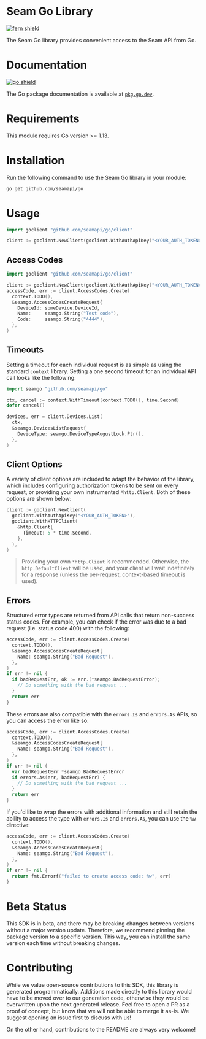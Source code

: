 <!-- Begin Title, generated by Fern  -->
# Seam Go Library

[![fern shield](https://img.shields.io/badge/%F0%9F%8C%BF-SDK%20generated%20by%20Fern-brightgreen)](https://github.com/fern-api/fern)

The Seam Go library provides convenient access to the Seam API from Go.
<!-- End Title  -->

# Documentation

[![go shield](https://img.shields.io/badge/go-docs-blue)](https://pkg.go.dev/github.com/seamapi/go)

The Go package documentation is available at [`pkg.go.dev`](https://pkg.go.dev/github.com/seamapi/go).

# Requirements

This module requires Go version >= 1.13.

<!-- Begin Installation, generated by Fern  -->
# Installation

Run the following command to use the Seam Go library in your module:
```sh
go get github.com/seamapi/go
```
<!-- End Installation  -->

<!-- Begin Usage, generated by Fern  -->
# Usage

```go
import goclient "github.com/seamapi/go/client"

client := goclient.NewClient(goclient.WithAuthApiKey("<YOUR_AUTH_TOKEN>"))
```
<!-- End Usage  -->

## Access Codes

```go
import goclient "github.com/seamapi/go/client"

client := goclient.NewClient(goclient.WithAuthApiKey("<YOUR_AUTH_TOKEN>"))
accessCode, err := client.AccessCodes.Create(
  context.TODO(),
  &seamgo.AccessCodesCreateRequest{
    DeviceId: someDevice.DeviceId,
    Name:     seamgo.String("Test code"),
    Code:     seamgo.String("4444"),
  },
)
```

## Timeouts

Setting a timeout for each individual request is as simple as using the standard
`context` library. Setting a one second timeout for an individual API call looks
like the following:

```go
import seamgo "github.com/seamapi/go"

ctx, cancel := context.WithTimeout(context.TODO(), time.Second)
defer cancel()

devices, err = client.Devices.List(
  ctx,
  &seamgo.DevicesListRequest{
    DeviceType: seamgo.DeviceTypeAugustLock.Ptr(),
  },
)
```

## Client Options

A variety of client options are included to adapt the behavior of the library, which includes
configuring authorization tokens to be sent on every request, or providing your own instrumented
`*http.Client`. Both of these options are shown below:

```go
client := goclient.NewClient(
  goclient.WithAuthApiKey("<YOUR_AUTH_TOKEN>"),
  goclient.WithHTTPClient(
    &http.Client{
      Timeout: 5 * time.Second,
    },
  ),
)
```

> Providing your own `*http.Client` is recommended. Otherwise, the `http.DefaultClient` will be used,
> and your client will wait indefinitely for a response (unless the per-request, context-based timeout
> is used).

## Errors

Structured error types are returned from API calls that return non-success status codes. For example,
you can check if the error was due to a bad request (i.e. status code 400) with the following:

```go
accessCode, err := client.AccessCodes.Create(
  context.TODO(),
  &seamgo.AccessCodesCreateRequest{
    Name: seamgo.String("Bad Request"),
  },
)
if err != nil {
  if badRequestErr, ok := err.(*seamgo.BadRequestError);
    // Do something with the bad request ...
  }
  return err
}
```

These errors are also compatible with the `errors.Is` and `errors.As` APIs, so you can access the error
like so:

```go
accessCode, err := client.AccessCodes.Create(
  context.TODO(),
  &seamgo.AccessCodesCreateRequest{
    Name: seamgo.String("Bad Request"),
  },
)
if err != nil {
  var badRequestErr *seamgo.BadRequestError
  if errors.As(err, badRequestErr) {
    // Do something with the bad request ...
  }
  return err
}
```

If you'd like to wrap the errors with additional information and still retain the ability to access the type
with `errors.Is` and `errors.As`, you can use the `%w` directive:

```go
accessCode, err := client.AccessCodes.Create(
  context.TODO(),
  &seamgo.AccessCodesCreateRequest{
    Name: seamgo.String("Bad Request"),
  },
)
if err != nil {
  return fmt.Errorf("failed to create access code: %w", err)
}
```

<!-- Begin Status, generated by Fern  -->
# Beta Status

This SDK is in beta, and there may be breaking changes between versions without a major 
version update. Therefore, we recommend pinning the package version to a specific version. 
This way, you can install the same version each time without breaking changes.
<!-- End Status  -->

<!-- Begin Contributing, generated by Fern  -->
# Contributing

While we value open-source contributions to this SDK, this library is generated programmatically. 
Additions made directly to this library would have to be moved over to our generation code, 
otherwise they would be overwritten upon the next generated release. Feel free to open a PR as
 a proof of concept, but know that we will not be able to merge it as-is. We suggest opening 
an issue first to discuss with us!

On the other hand, contributions to the README are always very welcome!
<!-- End Contributing  -->

